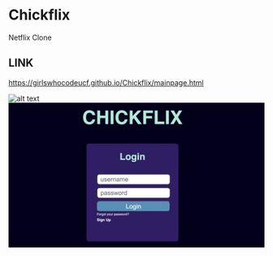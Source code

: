 # Chickflix
Netflix Clone

## LINK
https://girlswhocodeucf.github.io/Chickflix/mainpage.html

![alt text](https://github.com/girlswhocodeUCF/Chickflix/blob/main/Chickflix.png)
![alt text](https://github.com/girlswhocodeUCF/Chickflix/blob/main/login.png)
